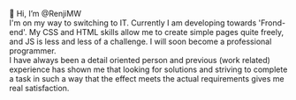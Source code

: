 👋 Hi, I’m @RenjiMW  
I'm on my way to switching to IT. Currently I am developing towards 'Frond-end'. My CSS and HTML skills allow me to create simple pages quite freely, and JS is less and less of a challenge. I will soon become a professional programmer.  
I have always been a detail oriented person and previous (work related) experience has shown me that looking for solutions and striving to complete a task in such a way that the effect meets the actual requirements gives me real satisfaction.

<!--- - 🌱 I’m currently learning JS, bootstrap
- 💞️ I’m looking to collaborate on ...
- 📫 How to reach me ...


RenjiMW/RenjiMW is a ✨ special ✨ repository because its `README.md` (this file) appears on your GitHub profile.
You can click the Preview link to take a look at your changes.
--->
